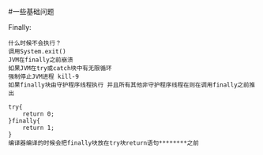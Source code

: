 #一些基础问题

Finally:

    什么时候不会执行？
    调用System.exit()
    JVM在finally之前崩溃
    如果JVM在try或catch块中有无限循环
    强制停止JVM进程 kill-9
    如果finally块由守护程序线程执行 并且所有其他非守护程序线程在则在调用finally之前推出

    try{
        return 0;
    }finally{
        return 1;    
    }
    编译器编译的时候会把finally块放在try块return语句********之前